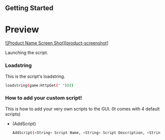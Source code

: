 <!-- GETTING STARTED -->
## Getting Started
# Preview

[![Product Name Screen Shot][product-screenshot]](https://example.com)

Launching the script.

### Loadstring

This is the script's loadstring.
  ```sh
  loadstring(game:HttpGet(" "))()
  ```

### How to add your custom script!

This is how to add your very own scripts to the GUI. (It comes with 4 default scripts)
* (AddScript)
  ```sh
  AddScript(<String> Script Name, <String> Script Description, <String> Script Creator, <Number> Script Image, <String> Script Link)
  ```
